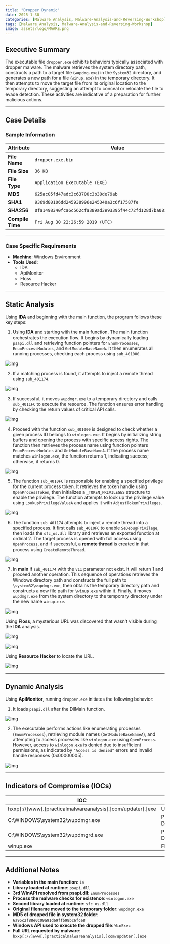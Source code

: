 ```yaml
---
title: "Dropper Dynamic"
date: 2025-1-30
categories: [Malware Analysis, Malware-Analysis-and-Reversing-Workshop]
tags: [Malware Analysis, Malware-Analysis-and-Reversing-Workshop]
image: assets/logo/MAARE.png
---
```


## Executive Summary

The executable file `dropper.exe` exhibits behaviors typically associated with dropper malware. The malware retrieves the system directory path, constructs a path to a target file (`wupdmg.exe`) in the `System32` directory, and generates a new path for a file (`winup.exe`) in the temporary directory. It then attempts to move the target file from its original location to the temporary directory, suggesting an attempt to conceal or relocate the file to evade detection. These activities are indicative of a preparation for further malicious actions.

---

## Case Details

### Sample Information

| **Attribute**           | **Value**                                                           |
|-------------------------|---------------------------------------------------------------------|
| **File Name**           | `dropper.exe.bin`                                                   |
| **File Size**           | `36 KB`                                                             |
| **File Type**           | `Application Executable (EXE)`                                      |
| **MD5**                 | `625ac05fd47adc3c63700c3b30de79ab`                                  |
| **SHA1**                | `9369d80106dd245938996e245340a3c6f17587fe`                          |
| **SHA256**              | `0fa1498340fca6c562cfa389ad3e93395f44c72fd128d7ba08579a69aaf3b126`  |
| **Compile Time**        | `Fri Aug 30 22:26:59 2019 (UTC)`                                    |

---

### **Case Specific Requirements**

- **Machine**: Windows Environment  
- **Tools Used**:  
    - IDA  
    - ApiMonitor  
    - Floss  
    - Resource Hacker  

---

## Static Analysis

Using **IDA** and beginning with the main function, the program follows these key steps:

1. Using **IDA** and starting with the main function. The main function orchestrates the execution flow. It begins by dynamically loading `psapi.dll` and retrieving function pointers for `EnumProcesses`, `EnumProcessModules`, and `GetModuleBaseNameA`. It then enumerates all running processes, checking each process using `sub_401000`. 

![img](assets/14-Dropper-Dynamic/image1.png)

2. If a matching process is found, it attempts to inject a remote thread using `sub_401174`.

![img](assets/14-Dropper-Dynamic/image2.png)

3. If successful, it moves `wupdmgr.exe` to a temporary directory and calls `sub_4011FC` to execute the resource. The function ensures error handling by checking the return values of critical API calls.

![img](assets/14-Dropper-Dynamic/image3.png)

4. Proceed with the function `sub_401000` is designed to check whether a given process ID belongs to `winlogon.exe`. It begins by initializing string buffers and opening the process with specific access rights. The function then retrieves the process name using function pointers `EnumProcessModules` and `GetModuleBaseNameA`. If the process name matches `winlogon.exe`, the function returns 1, indicating success; otherwise, it returns 0.

![img](assets/14-Dropper-Dynamic/image4.png)

5. The function `sub_4010FC` is responsible for enabling a specified privilege for the current process token. It retrieves the token handle using `OpenProcessToken`, then initializes a `_TOKEN_PRIVILEGES` structure to enable the privilege. The function attempts to look up the privilege value using `LookupPrivilegeValueA` and applies it with `AdjustTokenPrivileges`. 

![img](assets/14-Dropper-Dynamic/image5.png)

6. The function `sub_401174` attempts to inject a remote thread into a specified process. It first calls `sub_4010FC` to enable `SeDebugPrivilege`, then loads the `sfc_os.dll` library and retrieves an exported function at ordinal 2. The target process is opened with full access using `OpenProcess`, and if successful, a **remote thread** is created in that process using `CreateRemoteThread`.

![img](assets/14-Dropper-Dynamic/image6.png)

7. In **main** if `sub_401174` with the `v11` parameter not exist. It will return 1 and proceed another operation. This sequence of operations retrieves the Windows directory path and constructs the full path to `\system32\wupdmgr.exe`, then obtains the temporary directory path and constructs a new file path for `\winup.exe` within it. Finally, it moves `wupdmgr.exe` from the system directory to the temporary directory under the new name `winup.exe`.

![img](assets/14-Dropper-Dynamic/image7.png)

Using **Floss**, a mysterious URL was discovered that wasn't visible during the **IDA** analysis. 

![img](assets/14-Dropper-Dynamic/image8.png)

![img](assets/14-Dropper-Dynamic/image9.png)

Using **Resource Hacker** to locate the URL.

![img](assets/14-Dropper-Dynamic/image10.png)

---

## Dynamic Analysis

Using **ApiMonitor**, running `dropper.exe` initiates the following behavior:

1. It loads `psapi.dll` after the DllMain function.

![img](assets/14-Dropper-Dynamic/image11.png)

2. The executable performs actions like enumerating processes (`EnumProcesses`), retrieving module names (`GetModuleBaseNameA`), and attempting to access processes like `winlogon.exe` using `OpenProcess`. However, access to `winlogon.exe` is denied due to insufficient permissions, as indicated by `"Access is denied"` errors and invalid handle responses (0x00000005).

![img](assets/14-Dropper-Dynamic/image12.png)

---

## Indicators of Compromise (IOCs)

| **IOC**                                    | **Type**     |
|--------------------------------------------|--------------|
| hxxp[://]www[.]practicalmalwareanalysis[.]com/updater[.]exe | URL          |
| C:\WINDOWS\system32\wupdmgr.exe            | Path Directory |
| C:\WINDOWS\system32\wupdmgrd.exe           | Path Directory |
| winup.exe                                  | File         |

---

## Additional Notes

- **Variables in the main function**:
  `14` 
- **Library loaded at runtime**:
  `psapi.dll`
- **3rd WinAPI resolved from psapi.dll**:
  `EnumProcesses`
- **Process the malware checks for existence**:
  `winlogon.exe`
- **Second library loaded at runtime**:
  `sfc_os.dll`
- **Original filename moved to the temporary folder**:
  `wupdmgr.exe`
- **MD5 of dropped file in system32 folder**:
  `6a95c2f88e0c09a91d69ffb98bc6fce8`
- **Windows API used to execute the dropped file**:
  `WinExec`
- **Full URL requested by malware**:
  `hxxp[://]www[.]practicalmalwareanalysis[.]com/updater[.]exe`




